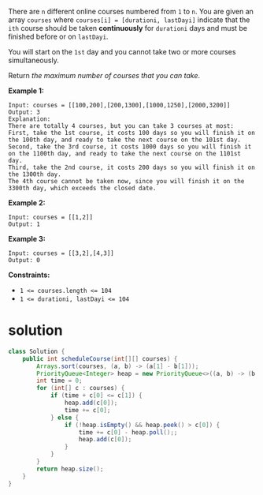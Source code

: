 There are `n` different online courses numbered from `1` to `n`. You are given an array `courses` where `courses[i] = [durationi, lastDayi]` indicate that the `ith` course should be taken **continuously** for `durationi` days and must be finished before or on `lastDayi`.

You will start on the `1st` day and you cannot take two or more courses simultaneously.

Return *the maximum number of courses that you can take*.

 

**Example 1:**

```
Input: courses = [[100,200],[200,1300],[1000,1250],[2000,3200]]
Output: 3
Explanation: 
There are totally 4 courses, but you can take 3 courses at most:
First, take the 1st course, it costs 100 days so you will finish it on the 100th day, and ready to take the next course on the 101st day.
Second, take the 3rd course, it costs 1000 days so you will finish it on the 1100th day, and ready to take the next course on the 1101st day. 
Third, take the 2nd course, it costs 200 days so you will finish it on the 1300th day. 
The 4th course cannot be taken now, since you will finish it on the 3300th day, which exceeds the closed date.
```

**Example 2:**

```
Input: courses = [[1,2]]
Output: 1
```

**Example 3:**

```
Input: courses = [[3,2],[4,3]]
Output: 0
```

 

**Constraints:**

- `1 <= courses.length <= 104`
- `1 <= durationi, lastDayi <= 104`

# solution

```java
class Solution {
    public int scheduleCourse(int[][] courses) {
        Arrays.sort(courses, (a, b) -> (a[1] - b[1]));
        PriorityQueue<Integer> heap = new PriorityQueue<>((a, b) -> (b - a));
        int time = 0;
        for (int[] c : courses) {
            if (time + c[0] <= c[1]) {
                heap.add(c[0]);
                time += c[0];
            } else {
                if (!heap.isEmpty() && heap.peek() > c[0]) {
                    time += c[0] - heap.poll();;
                    heap.add(c[0]);
                }
            }
        }
        return heap.size();
    }
}
```

